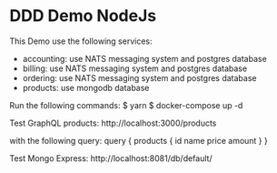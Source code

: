 # DDD Demo NodeJs  

This Demo use the following services: 
- accounting: use NATS messaging system and postgres database
- billing: use NATS messaging system and postgres database
- ordering: use NATS messaging system and postgres database
- products: use mongodb database

Run the following commands:
$ yarn
$ docker-compose up -d

Test GraphQL products:
http://localhost:3000/products

with the following query:
query {
  products {
    id
    name
    price
    amount
  }
}

Test Mongo Express:
http://localhost:8081/db/default/

